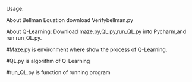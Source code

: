 Usage:

About Bellman Equation
download Verifybellman.py

About Q-Learning:
Download maze.py,QL.py,run_QL.py into Pycharm,and run run_QL.py.

#Maze.py is environment where show the process of Q-Learning.

#QL.py is algorithm of Q-Learning

#run_QL.py is function of running program

